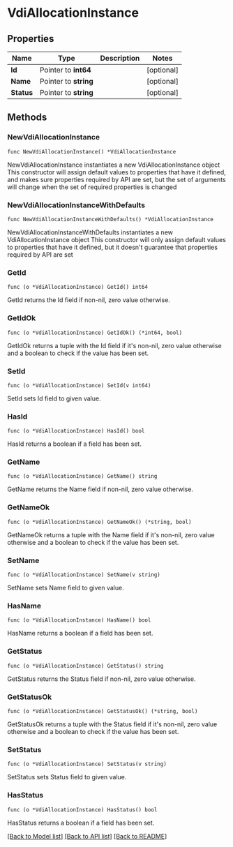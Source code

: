 # VdiAllocationInstance

## Properties

Name | Type | Description | Notes
------------ | ------------- | ------------- | -------------
**Id** | Pointer to **int64** |  | [optional] 
**Name** | Pointer to **string** |  | [optional] 
**Status** | Pointer to **string** |  | [optional] 

## Methods

### NewVdiAllocationInstance

`func NewVdiAllocationInstance() *VdiAllocationInstance`

NewVdiAllocationInstance instantiates a new VdiAllocationInstance object
This constructor will assign default values to properties that have it defined,
and makes sure properties required by API are set, but the set of arguments
will change when the set of required properties is changed

### NewVdiAllocationInstanceWithDefaults

`func NewVdiAllocationInstanceWithDefaults() *VdiAllocationInstance`

NewVdiAllocationInstanceWithDefaults instantiates a new VdiAllocationInstance object
This constructor will only assign default values to properties that have it defined,
but it doesn't guarantee that properties required by API are set

### GetId

`func (o *VdiAllocationInstance) GetId() int64`

GetId returns the Id field if non-nil, zero value otherwise.

### GetIdOk

`func (o *VdiAllocationInstance) GetIdOk() (*int64, bool)`

GetIdOk returns a tuple with the Id field if it's non-nil, zero value otherwise
and a boolean to check if the value has been set.

### SetId

`func (o *VdiAllocationInstance) SetId(v int64)`

SetId sets Id field to given value.

### HasId

`func (o *VdiAllocationInstance) HasId() bool`

HasId returns a boolean if a field has been set.

### GetName

`func (o *VdiAllocationInstance) GetName() string`

GetName returns the Name field if non-nil, zero value otherwise.

### GetNameOk

`func (o *VdiAllocationInstance) GetNameOk() (*string, bool)`

GetNameOk returns a tuple with the Name field if it's non-nil, zero value otherwise
and a boolean to check if the value has been set.

### SetName

`func (o *VdiAllocationInstance) SetName(v string)`

SetName sets Name field to given value.

### HasName

`func (o *VdiAllocationInstance) HasName() bool`

HasName returns a boolean if a field has been set.

### GetStatus

`func (o *VdiAllocationInstance) GetStatus() string`

GetStatus returns the Status field if non-nil, zero value otherwise.

### GetStatusOk

`func (o *VdiAllocationInstance) GetStatusOk() (*string, bool)`

GetStatusOk returns a tuple with the Status field if it's non-nil, zero value otherwise
and a boolean to check if the value has been set.

### SetStatus

`func (o *VdiAllocationInstance) SetStatus(v string)`

SetStatus sets Status field to given value.

### HasStatus

`func (o *VdiAllocationInstance) HasStatus() bool`

HasStatus returns a boolean if a field has been set.


[[Back to Model list]](../README.md#documentation-for-models) [[Back to API list]](../README.md#documentation-for-api-endpoints) [[Back to README]](../README.md)


